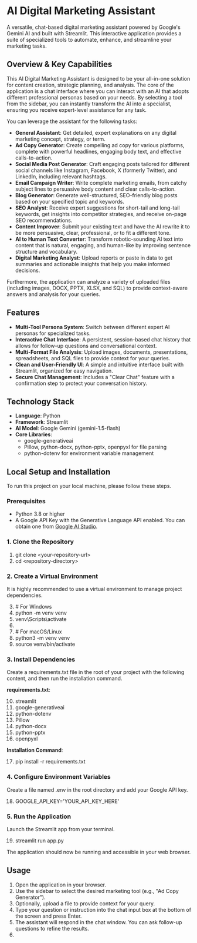 # **AI Digital Marketing Assistant**

A versatile, chat-based digital marketing assistant powered by Google's Gemini AI and built with Streamlit. This interactive application provides a suite of specialized tools to automate, enhance, and streamline your marketing tasks.

## **Overview & Key Capabilities**

This AI Digital Marketing Assistant is designed to be your all-in-one solution for content creation, strategic planning, and analysis. The core of the application is a chat interface where you can interact with an AI that adopts different professional personas based on your needs. By selecting a tool from the sidebar, you can instantly transform the AI into a specialist, ensuring you receive expert-level assistance for any task.

You can leverage the assistant for the following tasks:

* **General Assistant**: Get detailed, expert explanations on any digital marketing concept, strategy, or term.  
* **Ad Copy Generator**: Create compelling ad copy for various platforms, complete with powerful headlines, engaging body text, and effective calls-to-action.  
* **Social Media Post Generator**: Craft engaging posts tailored for different social channels like Instagram, Facebook, X (formerly Twitter), and LinkedIn, including relevant hashtags.  
* **Email Campaign Writer**: Write complete marketing emails, from catchy subject lines to persuasive body content and clear calls-to-action.  
* **Blog Generator**: Generate well-structured, SEO-friendly blog posts based on your specified topic and keywords.  
* **SEO Analyst**: Receive expert suggestions for short-tail and long-tail keywords, get insights into competitor strategies, and receive on-page SEO recommendations.  
* **Content Improver**: Submit your existing text and have the AI rewrite it to be more persuasive, clear, professional, or to fit a different tone.  
* **AI to Human Text Converter**: Transform robotic-sounding AI text into content that is natural, engaging, and human-like by improving sentence structure and vocabulary.  
* **Digital Marketing Analyst**: Upload reports or paste in data to get summaries and actionable insights that help you make informed decisions.

Furthermore, the application can analyze a variety of uploaded files (including images, DOCX, PPTX, XLSX, and SQL) to provide context-aware answers and analysis for your queries.

## **Features**

* **Multi-Tool Persona System**: Switch between different expert AI personas for specialized tasks.  
* **Interactive Chat Interface**: A persistent, session-based chat history that allows for follow-up questions and conversational context.  
* **Multi-Format File Analysis**: Upload images, documents, presentations, spreadsheets, and SQL files to provide context for your queries.  
* **Clean and User-Friendly UI**: A simple and intuitive interface built with Streamlit, organized for easy navigation.  
* **Secure Chat Management**: Includes a "Clear Chat" feature with a confirmation step to protect your conversation history.

## **Technology Stack**

* **Language**: Python  
* **Framework**: Streamlit  
* **AI Model**: Google Gemini (gemini-1.5-flash)  
* **Core Libraries**:  
  * google-generativeai  
  * Pillow, python-docx, python-pptx, openpyxl for file parsing  
  * python-dotenv for environment variable management

## **Local Setup and Installation**

To run this project on your local machine, please follow these steps.

### **Prerequisites**

* Python 3.8 or higher  
* A Google API Key with the Generative Language API enabled. You can obtain one from [Google AI Studio](https://aistudio.google.com/app/apikey).

### **1\. Clone the Repository**

1. git clone \<your-repository-url\>  
2. cd \<repository-directory\>

### **2\. Create a Virtual Environment**

It is highly recommended to use a virtual environment to manage project dependencies.

3. \# For Windows  
4. python \-m venv venv  
5. venv\\Scripts\\activate  
6.   
7. \# For macOS/Linux  
8. python3 \-m venv venv  
9. source venv/bin/activate

### **3\. Install Dependencies**

Create a requirements.txt file in the root of your project with the following content, and then run the installation command.

**requirements.txt**:

10. streamlit  
11. google-generativeai  
12. python-dotenv  
13. Pillow  
14. python-docx  
15. python-pptx  
16. openpyxl

**Installation Command**:

17. pip install \-r requirements.txt

### **4\. Configure Environment Variables**

Create a file named .env in the root directory and add your Google API key.

18. GOOGLE\_API\_KEY='YOUR\_API\_KEY\_HERE'

### **5\. Run the Application**

Launch the Streamlit app from your terminal.

19. streamlit run app.py

The application should now be running and accessible in your web browser.

## **Usage**

1. Open the application in your browser.  
2. Use the sidebar to select the desired marketing tool (e.g., "Ad Copy Generator").  
3. Optionally, upload a file to provide context for your query.  
4. Type your question or instruction into the chat input box at the bottom of the screen and press Enter.  
5. The assistant will respond in the chat window. You can ask follow-up questions to refine the results.  
20. 